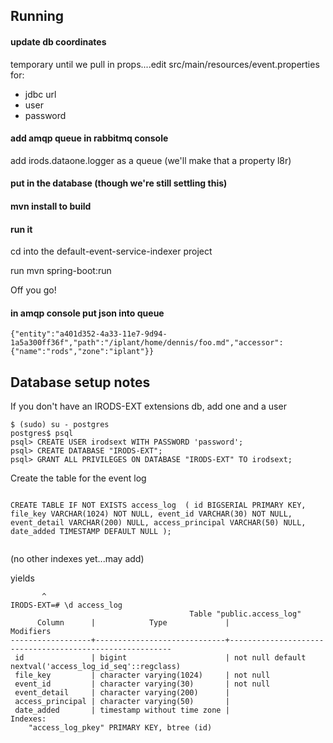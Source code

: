 ## Running

#### update db coordinates

temporary until we pull in props....edit src/main/resources/event.properties for:

* jdbc url
* user
* password

#### add amqp queue in rabbitmq console

add irods.dataone.logger as a queue (we'll make that a property l8r)

#### put in the database (though we're still settling this)

#### mvn install to build

#### run it

cd into the default-event-service-indexer project

run mvn spring-boot:run

Off you go! 

#### in amqp console put json into queue

```
{"entity":"a401d352-4a33-11e7-9d94-1a5a300ff36f","path":"/iplant/home/dennis/foo.md","accessor":{"name":"rods","zone":"iplant"}}

```















## Database setup notes

If you don't have an IRODS-EXT extensions db, add one and a user

```
$ (sudo) su - postgres
postgres$ psql
psql> CREATE USER irodsext WITH PASSWORD 'password';
psql> CREATE DATABASE "IRODS-EXT";
psql> GRANT ALL PRIVILEGES ON DATABASE "IRODS-EXT" TO irodsext;

```


Create the table for the event log

```

CREATE TABLE IF NOT EXISTS access_log  ( id BIGSERIAL PRIMARY KEY, file_key VARCHAR(1024) NOT NULL, event_id VARCHAR(30) NOT NULL, event_detail VARCHAR(200) NULL, access_principal VARCHAR(50) NULL, date_added TIMESTAMP DEFAULT NULL );


```

(no other indexes yet...may add)

yields

```
       ^
IRODS-EXT=# \d access_log
                                        Table "public.access_log"
      Column      |            Type             |                        Modifiers                        
------------------+-----------------------------+---------------------------------------------------------
 id               | bigint                      | not null default nextval('access_log_id_seq'::regclass)
 file_key         | character varying(1024)     | not null
 event_id         | character varying(30)       | not null
 event_detail     | character varying(200)      | 
 access_principal | character varying(50)       | 
 date_added       | timestamp without time zone | 
Indexes:
    "access_log_pkey" PRIMARY KEY, btree (id)


```